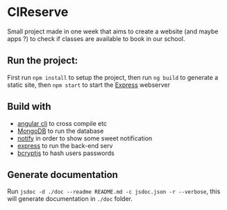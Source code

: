# CIReserve
Small project made in one week that aims to create a website (and maybe apps ?) to check if classes are available to book in our school.

## Run the project:

First run `npm install` to setup the project, then run `ng build` to generate a static site, then `npm start` to start the [Express](https://expressjs.com/) webserver

## Build with
- [angular cli](https://github.com/angular/angular-cli) to cross compile etc
- [MongoDB](https://www.mongodb.com) to run the database
- [notify](https://notiflix.github.io/notify) in order to show some sweet notification
- [express](https://www.npmjs.com/package/express) to run the back-end serv
- [bcryptjs](https://www.npmjs.com/package/bcryptjs) to hash users passwords

## Generate documentation
Run `jsdoc -d ./doc --readme README.md -c jsdoc.json -r --verbose`, this will generate documentation in `./doc` folder.
